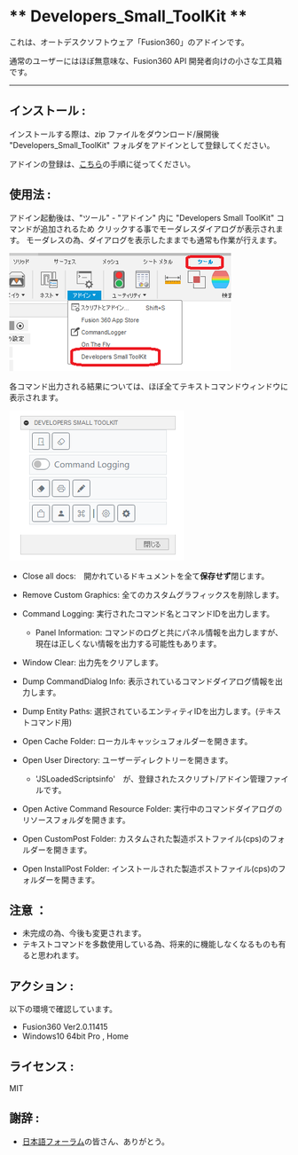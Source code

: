 # ** Developers_Small_ToolKit **

これは、オートデスクソフトウェア「Fusion360」のアドインです。

通常のユーザーにはほぼ無意味な、Fusion360 API 開発者向けの小さな工具箱です。


---

## インストール :

インストールする際は、zip ファイルをダウンロード/展開後 "Developers_Small_ToolKit" フォルダをアドインとして登録してください。

アドインの登録は、[こちら](https://kantoku.hatenablog.com/entry/2021/02/15/161734)の手順に従ってください。

## 使用法 :

アドイン起動後は、"ツール" - "アドイン" 内に "Developers Small ToolKit" コマンドが追加されるため
クリックする事でモーダレスダイアログが表示されます。
モーダレスの為、ダイアログを表示したままでも通常も作業が行えます。

![Alt text](./resources/panel.png)



各コマンド出力される結果については、ほぼ全てテキストコマンドウィンドウに表示されます。

![Alt text](./resources/dialog.png)


- Close all docs:　開かれているドキュメントを全て**保存せず**閉じます。
- Remove Custom Graphics: 全てのカスタムグラフィックスを削除します。
- Command Logging: 実行されたコマンド名とコマンドIDを出力します。
    - Panel Information: コマンドのログと共にパネル情報を出力しますが、現在は正しくない情報を出力する可能性もあります。
- Window Clear: 出力先をクリアします。
- Dump CommandDialog Info: 表示されているコマンドダイアログ情報を出力します。
- Dump Entity Paths: 選択されているエンティティIDを出力します。(テキストコマンド用)

- Open Cache Folder: ローカルキャッシュフォルダーを開きます。
- Open User Directory: ユーザーディレクトリーを開きます。
  - 'JSLoadedScriptsinfo'　が、登録されたスクリプト/アドイン管理ファイルです。
- Open Active Command Resource Folder: 実行中のコマンドダイアログのリソースフォルダを開きます。
- Open CustomPost Folder: カスタムされた製造ポストファイル(cps)のフォルダーを開きます。
- Open InstallPost Folder: インストールされた製造ポストファイル(cps)のフォルダーを開きます。

## 注意 ：

- 未完成の為、今後も変更されます。
- テキストコマンドを多数使用している為、将来的に機能しなくなるものも有ると思われます。

## アクション :

以下の環境で確認しています。

- Fusion360 Ver2.0.11415
- Windows10 64bit Pro , Home

## ライセンス :

MIT

## 謝辞 :

- [日本語フォーラム](https://forums.autodesk.com/t5/fusion-360-ri-ben-yu/bd-p/707)の皆さん、ありがとう。
